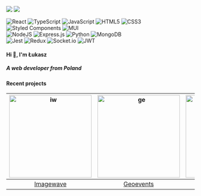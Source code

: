 ![](https://github-readme-stats.vercel.app/api?username=lukaszmielczarekdev&theme=dark&hide_border=true&include_all_commits=true&count_private=true) ![](https://github-readme-stats.vercel.app/api/top-langs?username=lukaszmielczarekdev&show_icons=true&theme=dark&hide_border=true&locale=en&layout=compact)

![React](https://img.shields.io/badge/react-%2320232a.svg?style=flat&logo=react&logoColor=%2361DAFB) ![TypeScript](https://img.shields.io/badge/typescript-%23007ACC.svg?style=flat&logo=typescript&logoColor=white) ![JavaScript](https://img.shields.io/badge/javascript-%23323330.svg?style=flat&logo=javascript&logoColor=%23F7DF1E) ![HTML5](https://img.shields.io/badge/html5-%23E34F26.svg?style=flat&logo=html5&logoColor=white) ![CSS3](https://img.shields.io/badge/css3-%231572B6.svg?style=flat&logo=css3&logoColor=white) ![Styled Components](https://img.shields.io/badge/styled--components-DB7093?style=flat&logo=styled-components&logoColor=white) ![MUI](https://img.shields.io/badge/MUI-%230081CB.svg?style=flat&logo=material-ui&logoColor=white) <br/>
![NodeJS](https://img.shields.io/badge/node.js-6DA55F?style=flat&logo=node.js&logoColor=white) ![Express.js](https://img.shields.io/badge/express.js-%23404d59.svg?style=flat&logo=express&logoColor=%2361DAFB) ![Python](https://img.shields.io/badge/python-3670A0?style=flat&logo=python&logoColor=ffdd54) ![MongoDB](https://img.shields.io/badge/MongoDB-%234ea94b.svg?style=flat&logo=mongodb&logoColor=white)<br/>
![Jest](https://img.shields.io/badge/Jest-913E4B?style=flat&logo=jest&badgeColor=913E4B) ![Redux](https://img.shields.io/badge/redux-%23593d88.svg?style=flat&logo=redux&logoColor=white) ![Socket.io](https://img.shields.io/badge/Socket.io-black?style=flat&logo=socket.io&badgeColor=010101) ![JWT](https://img.shields.io/badge/JWT-black?style=flat&logo=JSON%20web%20tokens)

#### Hi 👋, I'm Łukasz
##### A web developer from Poland

#### Recent projects

<img width="220px" alt="iw" src="https://user-images.githubusercontent.com/88770213/219366910-a6b9772d-2c20-4bc5-8ede-b6f0f229a295.png"> | <img width="220px" alt="ge" src="https://user-images.githubusercontent.com/88770213/216424986-96c906ec-45da-46e1-aba5-69209f0506ef.png"> | <img width="220px" alt="dd" src="https://user-images.githubusercontent.com/88770213/216427389-38df8ac8-a000-43ee-aab5-d9c6f1351568.png">| <img width="220px" alt="ri" src="https://user-images.githubusercontent.com/88770213/216428680-2711b5a7-6df0-4331-8afc-3ec96a43222a.png"> | <img width="220px" alt="wyin" src="https://user-images.githubusercontent.com/88770213/219350745-d32a54d4-5aeb-43c5-b13e-35d05a74f5b1.png">
:-------------------------:|:-------------------------:|:-------------------------: |:-------------------------: |:-------------------------:
[Imagewave](https://imagewave.pages.dev "Imagewave")  |  [Geoevents](https://geoevents.pages.dev "Geoevents") | [Daily Diet](https://daily-diet.pages.dev "Daily Diet") |[Rocket English](https://rocket-english.pages.dev "Rocket English")  |[What Year Is Now?](https://app-ci.spio-wyin.workers.dev "What Year Is Now?") 

 
<!-- [Imagewave](https://imagewave.pages.dev "Imagewave")

[Geoevents](https://geoevents.pages.dev "Geoevents")

[Daily Diet](https://daily-diet.pages.dev "Daily Diet")

[Rocket English](https://rocket-english.pages.dev "Rocket English")

[What Year Is Now?](https://app-ci.spio-wyin.workers.dev "What Year Is Now?") -->

